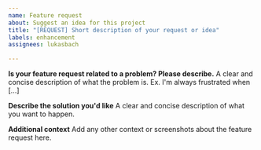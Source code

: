 ```yaml
---
name: Feature request
about: Suggest an idea for this project
title: "[REQUEST] Short description of your request or idea"
labels: enhancement
assignees: lukasbach

---
```


**Is your feature request related to a problem? Please describe.**
A clear and concise description of what the problem is. Ex. I'm always frustrated when [...]

**Describe the solution you'd like**
A clear and concise description of what you want to happen.

**Additional context**
Add any other context or screenshots about the feature request here.

